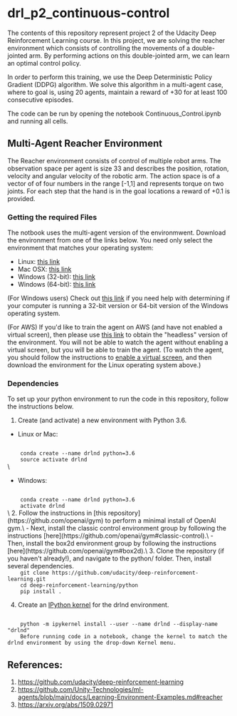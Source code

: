 # drl_p2_continuous-control

The contents of this repository represent project 2 of the Udacity Deep Reinforcement Learning course. In this project, we are solving the reacher environment which consists of controlling the movements of a double-jointed arm. By performing actions on this double-jointed arm, we can learn an optimal control policy.

In order to perform this training, we use the Deep Deterministic Policy Gradient (DDPG) algorithm. We solve this algorithm in a multi-agent case, where to goal is, using 20 agents, maintain a reward of +30 for at least 100 consecutive episodes.

The code can be run by opening the notebook Continuous_Control.ipynb and running all cells.
 
## Multi-Agent Reacher Environment

The Reacher environment consists of control of multiple robot arms. The observation space per agent is size 33 and describes the position, rotation, velocity and angular velocity of the robotic arm. The action space is of a vector of of four numbers in the range [-1,1] and represents torque on two joints. For each step that the hand is in the goal locations a reward of +0.1 is provided.

### Getting the required Files

The notbook uses the multi-agent version of the environmwent. Download the environment from one of the links below. You need only select the environment that matches your operating system:

* Linux: [this link](https://s3-us-west-1.amazonaws.com/udacity-drlnd/P2/Reacher/Reacher_Linux.zip)
* Mac OSX: [this link](https://s3-us-west-1.amazonaws.com/udacity-drlnd/P2/Reacher/Reacher.app.zip)
* Windows (32-bit): [this link](https://s3-us-west-1.amazonaws.com/udacity-drlnd/P2/Reacher/Reacher_Windows_x86.zip)
* Windows (64-bit): [this link](https://s3-us-west-1.amazonaws.com/udacity-drlnd/P2/Reacher/Reacher_Windows_x86_64.zip)

(For Windows users) Check out [this link](https://support.microsoft.com/en-us/help/827218/how-to-determine-whether-a-computer-is-running-a-32-bit-version-or-64) if you need help with determining if your computer is running a 32-bit version or 64-bit version of the Windows operating system.

(For AWS) If you'd like to train the agent on AWS (and have not enabled a virtual screen), then please use [this link](https://s3-us-west-1.amazonaws.com/udacity-drlnd/P2/Reacher/Reacher_Linux_NoVis.zip) to obtain the "headless" version of the environment. You will not be able to watch the agent without enabling a virtual screen, but you will be able to train the agent. (To watch the agent, you should follow the instructions to [enable a virtual screen](https://github.com/Unity-Technologies/ml-agents/blob/master/docs/Training-on-Amazon-Web-Service.md), and then download the environment for the Linux operating system above.)

### Dependencies

To set up your python environment to run the code in this repository, follow the instructions below.

1. Create (and activate) a new environment with Python 3.6.

  - Linux or Mac:

<code>
    conda create --name drlnd python=3.6
    source activate drlnd
</code> \

  - Windows:
<code> 
    conda create --name drlnd python=3.6 
    activate drlnd
</code> 
\
2. Follow the instructions in [this repository](https://github.com/openai/gym) to perform a minimal install of OpenAI gym.\
  - Next, install the classic control environment group by following the instructions [here](https://github.com/openai/gym#classic-control).\
  - Then, install the box2d environment group by following the instructions [here](https://github.com/openai/gym#box2d).\
3. Clone the repository (if you haven't already!), and navigate to the python/ folder. Then, install several dependencies.

<code> 
    git clone https://github.com/udacity/deep-reinforcement-learning.git  
    cd deep-reinforcement-learning/python  
    pip install .  
</code> 

4. Create an [IPython kernel](http://ipython.readthedocs.io/en/stable/install/kernel_install.html) for the drlnd environment.

<code> 
    python -m ipykernel install --user --name drlnd --display-name "drlnd"
    Before running code in a notebook, change the kernel to match the drlnd environment by using the drop-down Kernel menu.
</code>

## References:
  1. https://github.com/udacity/deep-reinforcement-learning
  2. https://github.com/Unity-Technologies/ml-agents/blob/main/docs/Learning-Environment-Examples.md#reacher
  3. https://arxiv.org/abs/1509.02971
